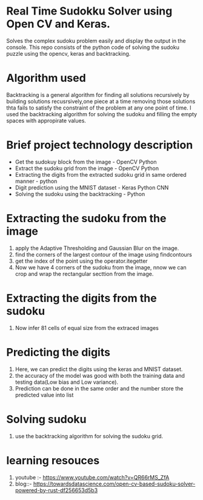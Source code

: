 # Real Time Sudokku Solver using Open CV and Keras.
Solves the complex sudoku problem easily and display the output in the console. This repo consists of the python code of solving the sudoku puzzle using the opencv, keras and backtracking.
# Algorithm used
Backtracking is a general algorithm for finding all solutions recursively by building solutions recusrsively,one piece at a time removing those solutions thta fails to satisfy the 
constraint of the problem at any one point of time.
I used the backtracking algorithm for solving the sudoku and filling the empty spaces with appropirate values.
# Brief project technology description
- Get the sudokuy block from the image - OpenCV Python
- Extract the sudoku grid from the image - OpenCV Python
- Extracting the digits from the extracted sudoku grid in same ordered manner - python
- Digit prediction using the MNIST dataset - Keras Python CNN
- Solving the sudoku using the backtracking - Python
 
# Extracting the sudoku from the image
1. apply the Adaptive Thresholding and Gaussian Blur on the image.
2. find the corners of the largest contour of the image using findcontours
3. get the index of the point using the operator.itegetter
4. Now we have 4 corners of the sudoku from the image, nnow we can crop and wrap the rectangular secttion from the image.
# Extracting the digits from the sudoku
1. Now infer 81 cells of equal size from the extraced images
# Predicting the digits
1. Here, we can predict the digits using the keras and MNIST dataset.
2. the accuracy of the model was good with both the training data and testing data(Low bias and Low variance).
3. Prediction can be done in the same order and the number store the predicted value into list
# Solving sudoku
1. use the backtracking algorithm for solving the sudoku grid.
# learning resouces
1. youtube :- https://www.youtube.com/watch?v=QR66rMS_ZfA
2. blog::- https://towardsdatascience.com/open-cv-based-sudoku-solver-powered-by-rust-df256653d5b3
